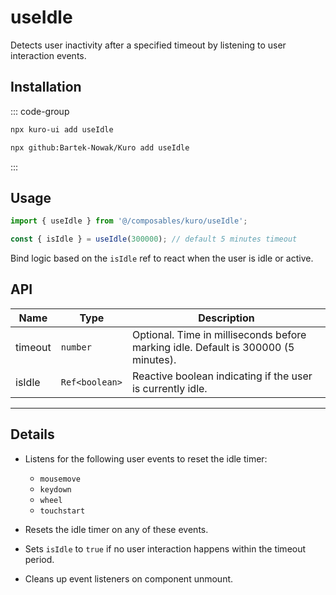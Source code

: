 # useIdle

Detects user inactivity after a specified timeout by listening to user interaction events.

## Installation

::: code-group
```bash [npx via npm]
npx kuro-ui add useIdle
```
```bash [npx via GitHub]
npx github:Bartek-Nowak/Kuro add useIdle
```
:::

## Usage

```ts
import { useIdle } from '@/composables/kuro/useIdle';

const { isIdle } = useIdle(300000); // default 5 minutes timeout
```
Bind logic based on the ```isIdle``` ref to react when the user is idle or active.

## API

| Name    | Type          | Description                                           |
|---------|---------------|-------------------------------------------------------|
| timeout | `number`      | Optional. Time in milliseconds before marking idle. Default is 300000 (5 minutes). |
| isIdle  | `Ref<boolean>`| Reactive boolean indicating if the user is currently idle. |

---

## Details

- Listens for the following user events to reset the idle timer:
  - `mousemove`
  - `keydown`
  - `wheel`
  - `touchstart`

- Resets the idle timer on any of these events.

- Sets `isIdle` to `true` if no user interaction happens within the timeout period.

- Cleans up event listeners on component unmount.

